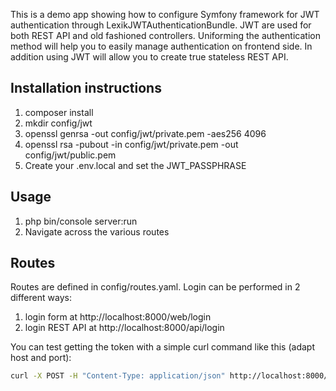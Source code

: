 This is a demo app showing how to configure Symfony framework for JWT authentication through LexikJWTAuthenticationBundle. JWT are used for both REST API and old fashioned controllers. Uniforming the authentication method will help you to easily manage authentication on frontend side. In addition using JWT will allow you to create true stateless REST API.

Installation instructions
-------------------------

1. composer install
2. mkdir config/jwt
3. openssl genrsa -out config/jwt/private.pem -aes256 4096
4. openssl rsa -pubout -in config/jwt/private.pem -out config/jwt/public.pem
5. Create your .env.local and set the JWT_PASSPHRASE

Usage
-----

1. php bin/console server:run
2. Navigate across the various routes 

Routes
------

Routes are defined in config/routes.yaml. Login can be performed in 2 different ways:
1. login form at http://localhost:8000/web/login
2. login REST API at http://localhost:8000/api/login 

You can test getting the token with a simple curl command like this (adapt host and port):
```bash
curl -X POST -H "Content-Type: application/json" http://localhost:8000/api/login -d '{"username":"john_admin","password":"sicura"}'
```
